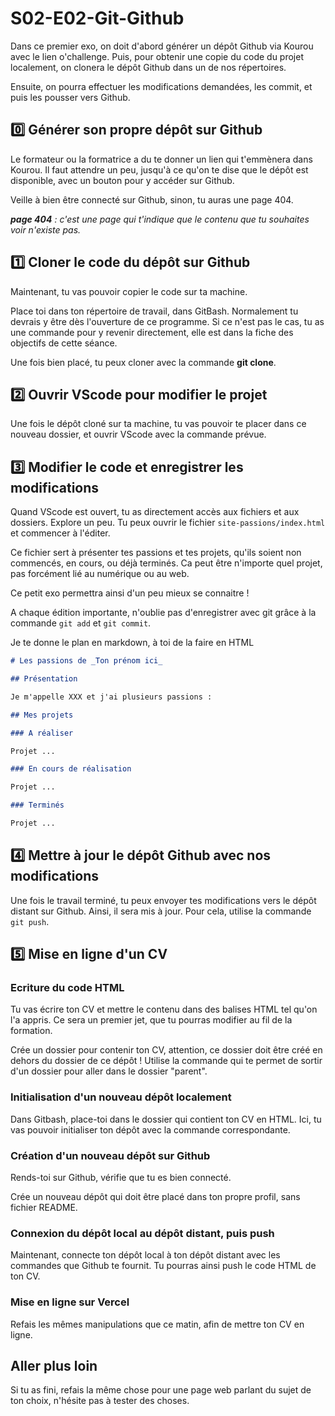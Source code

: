 # S02-E02-Git-Github

Dans ce premier exo, on doit d'abord générer un dépôt Github via Kourou avec le lien o'challenge. Puis, pour obtenir une copie du code du projet localement, on clonera le dépôt Github dans un de nos répertoires.

Ensuite, on pourra effectuer les modifications demandées, les commit, et puis les pousser vers Github.

## :zero: Générer son propre dépôt sur Github

Le formateur ou la formatrice a du te donner un lien qui t'emmènera dans Kourou. Il faut attendre un peu, jusqu'à ce qu'on te dise que le dépôt est disponible, avec un bouton pour y accéder sur Github.

Veille à bien être connecté sur Github, sinon, tu auras une page 404.

***page 404** : c'est une page qui t'indique que le contenu que tu souhaites voir n'existe pas.*

## :one: Cloner le code du dépôt sur Github

Maintenant, tu vas pouvoir copier le code sur ta machine.

Place toi dans ton répertoire de travail, dans GitBash. Normalement tu devrais y être dès l'ouverture de ce programme. Si ce n'est pas le cas, tu as une commande pour y revenir directement, elle est dans la fiche des objectifs de cette séance.

Une fois bien placé, tu peux cloner avec la commande **git clone**.

## :two: Ouvrir VScode pour modifier le projet

Une fois le dépôt cloné sur ta machine, tu vas pouvoir te placer dans ce nouveau dossier, et ouvrir VScode avec la commande prévue.

## :three: Modifier le code et enregistrer les modifications

Quand VScode est ouvert, tu as directement accès aux fichiers et aux dossiers. Explore un peu. Tu peux ouvrir le fichier `site-passions/index.html` et commencer à l'éditer.

Ce fichier sert à présenter tes passions et tes projets, qu'ils soient non commencés, en cours, ou déjà terminés. Ca peut être n'importe quel projet, pas forcément lié au numérique ou au web.

Ce petit exo permettra ainsi d'un peu mieux se connaitre !

A chaque édition importante, n'oublie pas d'enregistrer avec git grâce à la commande `git add` et `git commit`.

Je te donne le plan en markdown, à toi de la faire en HTML

```md
# Les passions de _Ton prénom ici_

## Présentation

Je m'appelle XXX et j'ai plusieurs passions :

## Mes projets

### A réaliser

Projet ...

### En cours de réalisation

Projet ...

### Terminés

Projet ...
```

## :four: Mettre à jour le dépôt Github avec nos modifications

Une fois le travail terminé, tu peux envoyer tes modifications vers le dépôt distant sur Github. Ainsi, il sera mis à jour. Pour cela, utilise la commande `git push`.

## :five: Mise en ligne d'un CV

### Ecriture du code HTML

Tu vas écrire ton CV et mettre le contenu dans des balises HTML tel qu'on l'a appris. Ce sera un premier jet, que tu pourras modifier au fil de la formation.

Crée un dossier pour contenir ton CV, attention, ce dossier doit être créé en dehors du dossier de ce dépôt ! Utilise la commande qui te permet de sortir d'un dossier pour aller dans le dossier "parent".

### Initialisation d'un nouveau dépôt localement

Dans Gitbash, place-toi dans le dossier qui contient ton CV en HTML. Ici, tu vas pouvoir initialiser ton dépôt avec la commande correspondante.

### Création d'un nouveau dépôt sur Github

Rends-toi sur Github, vérifie que tu es bien connecté.

Crée un nouveau dépôt qui doit être placé dans ton propre profil, sans fichier README.

### Connexion du dépôt local au dépôt distant, puis push

Maintenant, connecte ton dépôt local à ton dépôt distant avec les commandes que Github te fournit. Tu pourras ainsi push le code HTML de ton CV.

### Mise en ligne sur Vercel

Refais les mêmes manipulations que ce matin, afin de mettre ton CV en ligne.

## Aller plus loin

Si tu as fini, refais la même chose pour une page web parlant du sujet de ton choix, n'hésite pas à tester des choses.
